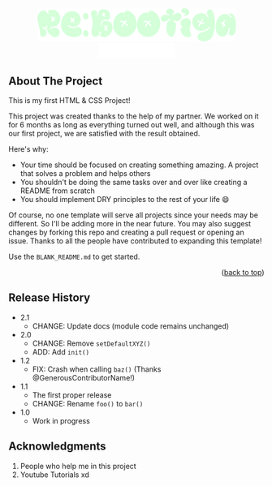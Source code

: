 <!-- LOGO PRESENTATION -->
<div align="center">
  <img src="rebootiga.png" alt="Logo">
</div>
<div align="center">
   <a href="https://github.com/Sailok25">
    <img src="by.png" alt="bysailok" width=150>
    </a>
</div>



<!-- ABOUT THE PROJECT -->
## About The Project
This is my first HTML & CSS Project!

This project was created thanks to the help of my partner. We worked on it for 6 months as long as everything turned out well, and although this was our first project, we are satisfied with the result obtained.

Here's why:
* Your time should be focused on creating something amazing. A project that solves a problem and helps others
* You shouldn't be doing the same tasks over and over like creating a README from scratch
* You should implement DRY principles to the rest of your life :smile:

Of course, no one template will serve all projects since your needs may be different. So I'll be adding more in the near future. You may also suggest changes by forking this repo and creating a pull request or opening an issue. Thanks to all the people have contributed to expanding this template!

Use the `BLANK_README.md` to get started.

<p align="right">(<a href="#readme-top">back to top</a>)</p>



## Release History

* 2.1
    * CHANGE: Update docs (module code remains unchanged)
* 2.0
    * CHANGE: Remove `setDefaultXYZ()`
    * ADD: Add `init()`
* 1.2
    * FIX: Crash when calling `baz()` (Thanks @GenerousContributorName!)
* 1.1
    * The first proper release
    * CHANGE: Rename `foo()` to `bar()`
* 1.0
    * Work in progress



## Acknowledgments
1. People who help me in this project
2. Youtube Tutorials xd
